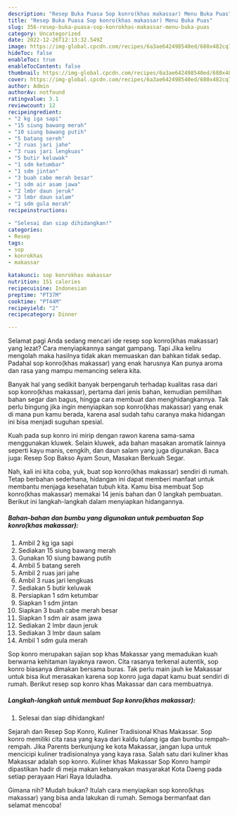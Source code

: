 ```yaml
---
description: "Resep Buka Puasa Sop konro(khas makassar) Menu Buka Puas"
title: "Resep Buka Puasa Sop konro(khas makassar) Menu Buka Puas"
slug: 356-resep-buka-puasa-sop-konrokhas-makassar-menu-buka-puas
category: Uncategorized
date: 2022-12-26T12:13:32.549Z
image: https://img-global.cpcdn.com/recipes/6a3ae642498540ed/680x482cq70/sop-konrokhas-makassar-foto-resep-utama.jpg
hideToc: false
enableToc: true
enableTocContent: false
thumbnail: https://img-global.cpcdn.com/recipes/6a3ae642498540ed/680x482cq70/sop-konrokhas-makassar-foto-resep-utama.jpg
cover: https://img-global.cpcdn.com/recipes/6a3ae642498540ed/680x482cq70/sop-konrokhas-makassar-foto-resep-utama.jpg
author: Admin
authorAv: notfound
ratingvalue: 3.1
reviewcount: 12
recipeingredient:
- "2 kg iga sapi"
- "15 siung bawang merah"
- "10 siung bawang putih"
- "5 batang sereh"
- "2 ruas jari jahe"
- "3 ruas jari lengkuas"
- "5 butir keluwak"
- "1 sdm ketumbar"
- "1 sdm jintan"
- "3 buah cabe merah besar"
- "1 sdm air asam jawa"
- "2 lmbr daun jeruk"
- "3 lmbr daun salam"
- "1 sdm gula merah"
recipeinstructions:

- "Selesai dan siap dihidangkan!"
categories:
- Resep
tags:
- sop
- konrokhas
- makassar

katakunci: sop konrokhas makassar 
nutrition: 151 calories
recipecuisine: Indonesian
preptime: "PT37M"
cooktime: "PT44M"
recipeyield: "2"
recipecategory: Dinner

---
```



Selamat pagi Anda sedang mencari ide resep sop konro(khas makassar) yang lezat? Cara menyiapkannya sangat gampang. Tapi Jika keliru mengolah maka hasilnya tidak akan memuaskan dan bahkan tidak sedap. Padahal sop konro(khas makassar) yang enak harusnya Kan punya aroma dan rasa yang mampu memancing selera kita.


Banyak hal yang sedikit banyak berpengaruh terhadap kualitas rasa dari sop konro(khas makassar), pertama dari jenis bahan, kemudian pemilihan bahan segar dan bagus, hingga cara membuat dan menghidangkannya. Tak perlu bingung jika ingin menyiapkan sop konro(khas makassar) yang enak di mana pun kamu berada, karena asal sudah tahu caranya maka hidangan ini bisa menjadi suguhan spesial.

Kuah pada sup konro ini mirip dengan rawon karena sama-sama menggunakan kluwek. Selain kluwek, ada bahan masakan aromatik lainnya seperti kayu manis, cengkih, dan daun salam yang juga digunakan. Baca juga: Resep Sop Bakso Ayam Soun, Masakan Berkuah Segar.


Nah, kali ini kita coba, yuk, buat sop konro(khas makassar) sendiri di rumah. Tetap berbahan sederhana, hidangan ini dapat memberi manfaat untuk membantu menjaga kesehatan tubuh kita. Kamu bisa membuat Sop konro(khas makassar) memakai 14 jenis bahan dan 0 langkah pembuatan. Berikut ini langkah-langkah dalam menyiapkan hidangannya.

<!--inarticleads1-->

##### Bahan-bahan dan bumbu yang digunakan untuk pembuatan Sop konro(khas makassar):

1. Ambil 2 kg iga sapi
1. Sediakan 15 siung bawang merah
1. Gunakan 10 siung bawang putih
1. Ambil 5 batang sereh
1. Ambil 2 ruas jari jahe
1. Ambil 3 ruas jari lengkuas
1. Sediakan 5 butir keluwak
1. Persiapkan 1 sdm ketumbar
1. Siapkan 1 sdm jintan
1. Siapkan 3 buah cabe merah besar
1. Siapkan 1 sdm air asam jawa
1. Sediakan 2 lmbr daun jeruk
1. Sediakan 3 lmbr daun salam
1. Ambil 1 sdm gula merah


Sop konro merupakan sajian sop khas Makassar yang memadukan kuah berwarna kehitaman layaknya rawon. Cita rasanya terkenal autentik, sop konro biasanya dimakan bersama buras. Tak perlu main jauh ke Makassar untuk bisa ikut merasakan karena sop konro juga dapat kamu buat sendiri di rumah. Berikut resep sop konro khas Makassar dan cara membuatnya. 

<!--inarticleads2-->

##### Langkah-langkah untuk membuat Sop konro(khas makassar):


1. Selesai dan siap dihidangkan!

Sejarah dan Resep Sop Konro, Kuliner Tradisional Khas Makassar. Sop konro memiliki cita rasa yang kaya dari kaldu tulang iga dan bumbu rempah-rempah. Jika Parents berkunjung ke kota Makassar, jangan lupa untuk mencicipi kuliner tradisionalnya yang kaya rasa. Salah satu dari kuliner khas Makassar adalah sop konro. Kuliner khas Makassar Sop Konro hampir dipastikan hadir di meja makan kebanyakan masyarakat Kota Daeng pada setiap perayaan Hari Raya Iduladha. 

Gimana nih? Mudah bukan? Itulah cara menyiapkan sop konro(khas makassar) yang bisa anda lakukan di rumah. Semoga bermanfaat dan selamat mencoba!
